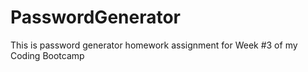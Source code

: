 # PasswordGenerator
This is password generator homework assignment for Week #3 of my Coding Bootcamp
